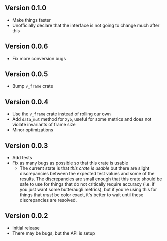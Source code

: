 ## Version 0.1.0

- Make things faster
- Unofficially declare that the interface is not going to change much after this

## Version 0.0.6

- Fix more conversion bugs

## Version 0.0.5

- Bump `v_frame` crate

## Version 0.0.4

- Use the `v_frame` crate instead of rolling our own
- Add `data_mut` method for `Xyb`, useful for some metrics and
  does not violate invariants of frame size
- Minor optimizations

## Version 0.0.3

- Add tests
- Fix as many bugs as possible so that this crate is usable
  - The current state is that _this crate is usable_ but there are slight discrepancies between the expected test values and some of the results. The discrepancies are small enough that this crate should be safe to use for things that do not critically require accuracy (i.e. if you just want some butteraugli metrics), but if you're using this for things that _must_ be color exact, it's better to wait until these discrepancies are resolved.

## Version 0.0.2

- Initial release
- There may be bugs, but the API is setup
